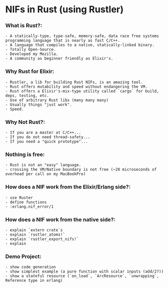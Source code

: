 # NIFs in Rust (using Rustler)

### What is Rust?:
    - A statically-type, type-safe, memory-safe, data race free systems programming language that is nearly as fast C/C++.
    - A language that compiles to a native, statically-linked binary.
    - Totally Open-Source.
    - Developed my Mozilla.
    - A community as beginner friendly as Elixir's.

### Why Rust for Elixir:
    - Rustler, a lib for building Rust NIFs, is an amazing tool.
    - Rust offers mutability and speed without endangering the VM.
    - Rust offers a Elixir's-mix-type utility called `cargo` for build, deps, testing, etc.
    - Use of arbitrary Rust libs (many many many)
    - Usually things "just work".
    - Speed.

### Why Not Rust?:
    - If you are a master at C/C++...
    - If you do not need thread-safety...
    - If you need a "quick prototype"...

### Nothing is free:
    - Rust is not an "easy" language.
    - crossing the VM/Native boundary is not free (~20 microseconds of overhead per call on my MacBookPro)

### How does a NIF work from the Elixir/Erlang side?:
    - use Ruster
    - define functions
    - :erlang.nif_error/1

### How does a NIF work from the native side?:
    - explain `extern crate`s
    - explain `rustler_atoms!`
    - explain `rustler_export_nifs!`
    - explain 

### Demo Project:
    - show code generation
    - show simplest example (a pure function with scalar inputs (add/2?)) 
    - show a stateful resource (`on_load`, `ArcResource`, `unwrapping`, Reference type in erlang)
